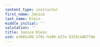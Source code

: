 ```yaml
---
content_type: instructor
first_name: Janice
last_name: Klein
middle_initial: ''
salutation: ''
title: Janice Klein
uid: e3601c6b-279c-5a90-a17a-5323ca46774e
---
```

